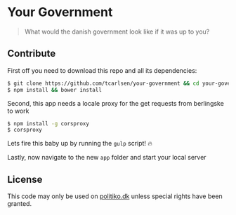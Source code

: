 # Your Government

> What would the danish government look like if it was up to you?

## Contribute

First off you need to download this repo and all its dependencies:

```bash
$ git clone https://github.com/tcarlsen/your-government && cd your-government
$ npm install && bower install
```

Second, this app needs a locale proxy for the get requests from berlingske to work

```bash
$ npm install -g corsproxy
$ corsproxy
```

Lets fire this baby up by running the `gulp` script! :fire:

Lastly, now navigate to the new `app` folder and start your local server

## License

This code may only be used on [politiko.dk](http://www.politiko.dk) unless special rights have been granted.
